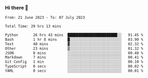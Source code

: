### Hi there 👋

<!--
**swd125/swd125** is a ✨ _special_ ✨ repository because its `README.md` (this file) appears on your GitHub profile.

Here are some ideas to get you started:

- 🔭 I’m currently working on ...
- 🌱 I’m currently learning ...
- 👯 I’m looking to collaborate on ...
- 🤔 I’m looking for help with ...
- 💬 Ask me about ...
- 📫 How to reach me: ...
- 😄 Pronouns: ...
- ⚡ Fun fact: ...
-->

<!--START_SECTION:waka-->

```txt
From: 21 June 2023 - To: 07 July 2023

Total Time: 29 hrs 13 mins

Python       26 hrs 43 mins  ███████████████████████░░   91.45 %
Bash         1 hr 8 mins     █░░░░░░░░░░░░░░░░░░░░░░░░   03.90 %
Text         40 mins         ▓░░░░░░░░░░░░░░░░░░░░░░░░   02.32 %
Other        23 mins         ▒░░░░░░░░░░░░░░░░░░░░░░░░   01.32 %
JSON         8 mins          ░░░░░░░░░░░░░░░░░░░░░░░░░   00.48 %
Markdown     7 mins          ░░░░░░░░░░░░░░░░░░░░░░░░░   00.41 %
Git Config   1 min           ░░░░░░░░░░░░░░░░░░░░░░░░░   00.10 %
TypeScript   0 secs          ░░░░░░░░░░░░░░░░░░░░░░░░░   00.02 %
YAML         0 secs          ░░░░░░░░░░░░░░░░░░░░░░░░░   00.01 %
```

<!--END_SECTION:waka-->

